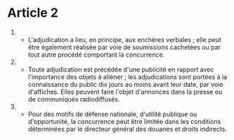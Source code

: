 # Article 2

1. - L'adjudication a lieu, en principe, aux enchères verbales ; elle peut être également réalisée par voie de soumissions cachetées ou par tout autre procédé comportant la concurrence.

2. - Toute adjudication est précédée d'une publicité en rapport avec l'importance des objets à aliéner ; les adjudications sont portées à la connaissance du public dix jours au moins avant leur date, par voie d'affiches. Elles peuvent faire l'objet d'annonces dans la presse ou de communiqués radiodiffusés.

3. - Pour des motifs de défense nationale, d'utilité publique ou d'opportunité, la concurrence peut être limitée dans les conditions déterminées par le directeur général des douanes et droits indirects.
